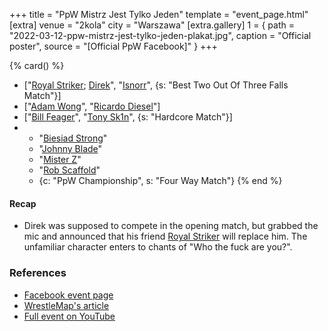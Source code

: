 +++
title = "PpW Mistrz Jest Tylko Jeden"
template = "event_page.html"
[extra]
venue = "2kola"
city = "Warszawa"
[extra.gallery]
1 = { path = "2022-03-12-ppw-mistrz-jest-tylko-jeden-plakat.jpg", caption = "Official poster", source = "[Official PpW Facebook]" }
+++

{% card() %}
- ["[Royal Striker](@/w/royal-striker.md); [Direk](@/w/direk.md)", "[Isnorr](@/w/isnorr.md)",
  {s: "Best Two Out Of Three Falls Match"}]
- ["[Adam Wong](@/w/adam-wong.md)", "[Ricardo Diesel](@/w/ricardo-diesel.md)"]
- ["[Bill Feager](@/w/feager.md)", "[Tony Sk1n](@/w/tony-sk1n.md)", {s: "Hardcore
      Match"}]
- - "[Biesiad Strong](@/w/biesiad.md)"
  - "[Johnny Blade](@/w/johnny-blade.md)"
  - "[Mister Z](@/w/mister-z.md)"
  - "[Rob Scaffold](@/w/rob-scaffold.md)"
  - {c: "PpW Championship", s: "Four Way Match"}
{% end %}

#### Recap

* Direk was supposed to compete in the opening match, but grabbed the mic and announced that his friend [Royal Striker](@/w/royal-striker.md) will replace him. The unfamiliar character enters to chants of "Who the fuck are you?".

### References

* [Facebook event page](https://www.facebook.com/events/469423497960404)
* [WrestleMap's article](https://www.wrestlemap.com/news/1drguugh9ebvne7mytbnm3sez4nga9)
* [Full event on YouTube](https://www.youtube.com/watch?v=tN_R7MRMeys)
